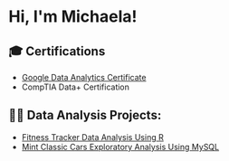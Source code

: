 # Hi, I'm Michaela! 

## 🎓 Certifications 
- [Google Data Analytics Certificate](https://www.credly.com/badges/7f23ae42-48f1-487a-93de-cd9c37055d08/public_url)
- CompTIA Data+ Certification

## 👨‍💻 Data Analysis Projects:</h2>
- [Fitness Tracker Data Analysis Using R](https://www.kaggle.com/code/michaelacotton/fitness-tracker-analysis-case-study)
- [Mint Classic Cars Exploratory Analysis Using MySQL](https://github.com/mmcotton/mint-classics-sql)









